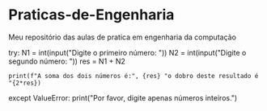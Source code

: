 # Praticas-de-Engenharia
Meu repositório das aulas de pratica em engenharia da computação

try:
    N1 = int(input("Digite o primeiro número: "))
    N2 = int(input("Digite o segundo número: "))
    res = N1 + N2


    print(f"A soma dos dois números é:", {res} "o dobro deste resultado é "{2*res})
except ValueError:
    print("Por favor, digite apenas números inteiros.")


